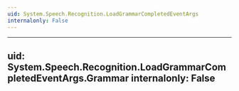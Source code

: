 ```yaml
---
uid: System.Speech.Recognition.LoadGrammarCompletedEventArgs
internalonly: False
---
```


---
uid: System.Speech.Recognition.LoadGrammarCompletedEventArgs.Grammar
internalonly: False
---
